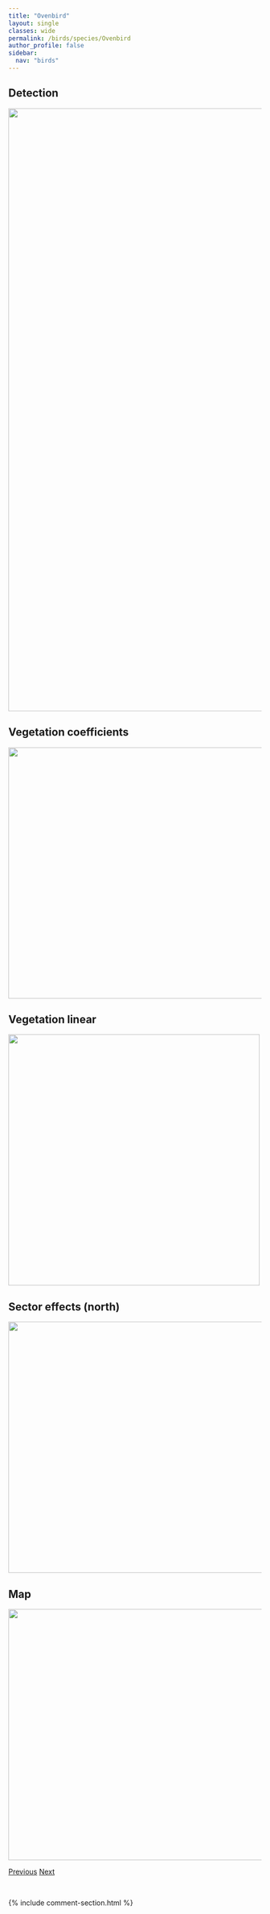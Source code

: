 ```yaml
---
title: "Ovenbird"
layout: single
classes: wide
permalink: /birds/species/Ovenbird
author_profile: false
sidebar:
  nav: "birds"
---
```


<h2>Detection</h2>

<a href="https://drive.google.com/uc?export=view&id=1qVTFMAuEkJ1r82sBmi_G21BJ5iFvTYeH">
<img src="https://drive.google.com/uc?export=view&id=1qVTFMAuEkJ1r82sBmi_G21BJ5iFvTYeH" height = "1200" width = "800">
</a>

<h2>Vegetation coefficients</h2>

<a href="https://drive.google.com/uc?export=view&id=1fG3iio41785iwqVNcaBuFKeVknAENmkY">
<img src="https://drive.google.com/uc?export=view&id=1fG3iio41785iwqVNcaBuFKeVknAENmkY" height = "500" width = "1000">
</a>

<h2>Vegetation linear</h2>

<a href="https://drive.google.com/uc?export=view&id=1u391YwSq8VdxcYlGuUFpphxH-e6pJojo">
<img src="https://drive.google.com/uc?export=view&id=1u391YwSq8VdxcYlGuUFpphxH-e6pJojo" height = "500" width = "500">
</a>

<h2>Sector effects (north)</h2>

<a href="https://drive.google.com/uc?export=view&id=1kGnXEHGuj8IapaGX4Zmc_c7lQxUxrFJT">
<img src="https://drive.google.com/uc?export=view&id=1kGnXEHGuj8IapaGX4Zmc_c7lQxUxrFJT" height = "500" width = "1000">
</a>

<h2>Map</h2>

<a href="https://drive.google.com/uc?export=view&id=1DPqdu-31fQyuETlT0x75RI8iwdlirBw4">
<img src="https://drive.google.com/uc?export=view&id=1DPqdu-31fQyuETlT0x75RI8iwdlirBw4" height = "500" width = "1500">
</a>

<a href="/birds/species/Osprey/" class="pagination--pager" title="Osprey">Previous</a> <a href="/birds/species/PalmWarbler/" class="pagination--pager" title="Palm Warbler">Next</a>

<p>&nbsp;</p>

{% include comment-section.html %}
